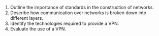 1. Outline the importance of standards in the construction of networks.
2. Describe how communication over networks is broken down into different layers.
3. Identify the technologies required to provide a VPN.
4. Evaluate the use of a VPN.
